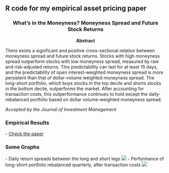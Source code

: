 <h2>R code for my empirical asset pricing paper</h2>
<h3 align="center">What’s in the Moneyness? Moneyness Spread and Future Stock Returns</h3>
<p align="center"><strong>Abstract</strong></p>

There exists a significant and positive cross-sectional relation between moneyness spread and future stock returns. Stocks with high moneyness spread outperform stocks with low moneyness spread, measured by raw and risk-adjusted returns. This predictability can last for at least 15 days, and the predictability of open interest-weighted moneyness spread is more persistent than that of dollar-volume weighted moneyness spread. The long-short portfolio, which buys stocks in the top decile and shorts stocks in the bottom decile, outperforms the market. After accounting for transaction costs, this outperformance continues to hold except the daily-rebalanced portfolio based on dollar volume-weighted moneyness spread.

<i> Accepted by the Journal of Investment Management</i>


<h3> Empirical Results </h3>
- <a href = "https://github.com/Zhan-Li/Python-Code-for-My-Empirical-Asset-Pricing-Paper/blob/fd216fee3755838ec75d6a99420bd936f25ce839/moneyness_spread_return.pdf">Check the paper</a>

<h3>Some Graphs </h3>
- Daily return spreads between the long and short legs
<img src="https://github.com/Zhan-Li/Python-Code-for-My-Empirical-Asset-Pricing-Paper/blob/fd216fee3755838ec75d6a99420bd936f25ce839/long_short_ks%7Copen_interest_adj_spread2.png">
- Performance of long-short portfolio rebalanced quarterly, after transaction costs
<img src="https://github.com/Zhan-Li/Python-Code-for-My-Empirical-Asset-Pricing-Paper/blob/fd216fee3755838ec75d6a99420bd936f25ce839/perf_quarterly_after_fee.png">
